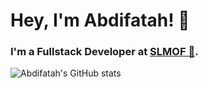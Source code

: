 # Hey, I'm Abdifatah! 👋

### I'm a Fullstack Developer at [SLMOF 🚀](https://slmof.org/).


![Abdifatah's GitHub stats](https://github-readme-stats-olive-nine-17.vercel.app/api?username=AbdifatahZamiir&show_icons=true&theme=dark&bg_color=00000000)
